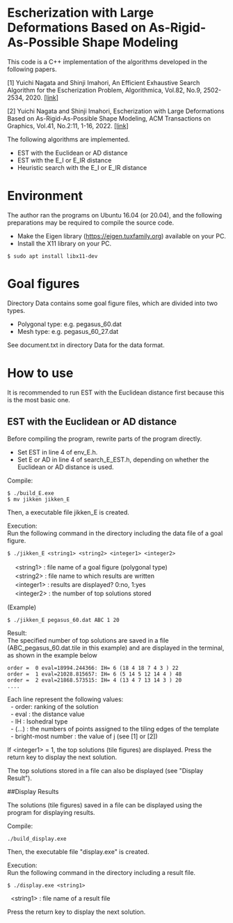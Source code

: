 # Escherization with Large Deformations Based on As-Rigid-As-Possible Shape Modeling
This code is a C++ implementation of the algorithms developed in the following papers. 

[1] Yuichi Nagata and Shinji Imahori, An Efficient Exhaustive Search Algorithm for the Escherization Problem, Algorithmica, Vol.82, No.9, 2502-2534, 2020. [[link]](https://link.springer.com/article/10.1007/s00453-020-00695-6)

[2] Yuichi Nagata and Shinji Imahori, Escherization with Large Deformations Based on As-Rigid-As-Possible Shape Modeling, ACM Transactions on Graphics, Vol.41, No.2:11, 1-16, 2022. [[link]](https://dl.acm.org/doi/full/10.1145/3487017)

The following algorithms are implemented.
- EST with the Euclidean or AD distance 
- EST with the E_I or E_IR distance 
- Heuristic search with the E_I or E_IR distance 

# Environment
The author ran the programs on Ubuntu 16.04 (or 20.04), and the following preparations may be required to compile the source code. 
- Make the Eigen library (https://eigen.tuxfamily.org) available on your PC. 
- Install the X11 library on your PC. 
```
$ sudo apt install libx11-dev 
```

# Goal figures
Directory Data contains some goal figure files, which are divided into two types. 
- Polygonal type: e.g. pegasus_60.dat 
- Mesh type: e.g. pegasus_60_27.dat 

See document.txt in directory Data for the data format.  

# How to use 
It is recommended to run EST with the Euclidean distance first because this is the most basic one. 

## EST with the Euclidean or AD distance 
Before compiling the program, rewrite parts of the program directly. 
- Set EST in line 4 of env_E.h.
- Set E or AD in line 4 of search_E_EST.h, depending on whether the Euclidean or AD distance is used.  

Compile:
```
$ ./build_E.exe
$ mv jikken jikken_E
```
Then, a executable file jikken_E is created.

Execution:  
Run the following command in the directory including the data file of a goal figure. 
```
$ ./jikken_E <string1> <string2> <integer1> <integer2>
```
  
&nbsp;　\<string1\> : file name of a goal figure (polygonal type)  
&nbsp;　\<string2\> : file name to which results are written  
&nbsp;　\<integer1\> : results are displayed?  0:no, 1:yes  
&nbsp;　\<integer2\> : the number of top solutions stored  

(Example)
```
$ ./jikken_E pegasus_60.dat ABC 1 20
```
   
Result:  
The specified number of top solutions are saved in a file (ABC_pegasus_60.dat.tile in this example) and are displayed in the terminal, as shown in the example below 
```
order =  0 eval=18994.244366: IH= 6 (18 4 18 7 4 3 ) 22  
order =  1 eval=21028.815657: IH= 6 (5 14 5 12 14 4 ) 48  
order =  2 eval=21868.573515: IH= 4 (13 4 7 13 14 3 ) 20  
....  
```

Each line represent the following values:  
&nbsp; \- order: ranking of the solution  
&nbsp; \- eval : the distance value  
&nbsp; \- IH   : Isohedral type  
&nbsp; \- (...) : the numbers of points assigned to the tiling edges of the template  
&nbsp; \- bright-most number : the value of j (see [1] or [2])  

If \<integer1\> = 1, the top solutions (tile figures) are displayed. Press the return key to display the next solution. 

The top solutions stored in a file can also be displayed (see "Display Result"). 




##Display Results

The solutions (tile figures) saved in a file can be displayed using the program for displaying results. 



Compile:  
```
./build_display.exe
```
Then, the executable file "display.exe" is created.

Execution:  
Run the following command in the directory including a result file. 
```
$ ./display.exe <string1> 
```
&nbsp; \<string1\> : file name of a result file

Press the return key to display the next solution. 



